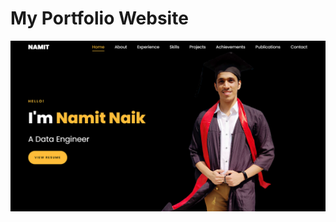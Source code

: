 # My Portfolio Website

![main](https://github.com/NamitNaik/portfolio-website/blob/main/images/screenshot.png)

